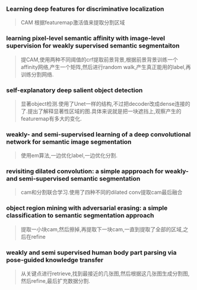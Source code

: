 ### Learning deep features for discriminative localization
>  CAM 根据featuremap激活值来提取分割区域
  
### learning pixel-level semantic affinity with image-level supervision for weakly supervised semantic segmentaiton
>  提CAM,使用两种不同阈值的crf提取前景背景,根据前景背景训练一个affinity网络,产生一个矩阵,然后进行random walk,产生真正能用的label,再训练分割网络.
  
### self-explanatory deep salient object detection
>  显著object检测.使用了Unet一样的结构,不过把decoder改成dense连接的了.提出了解释显著性区域的图.具体来说就是把一块遮挡上,观察产生的featuremap有多大的变化.
  
### weakly- and semi-supervised learning of a deep convolutional network for semantic image segmentation
>  使用em算法,一边优化label,一边优化分割.
  
### revisiting dilated convolution: a simple appproach for weakly- and semi-supervised semantic segmentation 
>  cam和分割联合学习.使用了四种不同的dilated conv提取cam最后融合

### object region mining with adversarial erasing: a simple classification to semantic segmentation approach
>  提取一小块cam,然后擦掉,再提取下一块cam,一直到提取了全部的区域,之后在refine
  
### weakly and semi supervised human body part parsing via pose-guided knowledge transfer
>  从关键点进行retrieve,找到最接近的几张图,然后根据这几张图生成分割图,然后refine,最后扩充数据分割.
